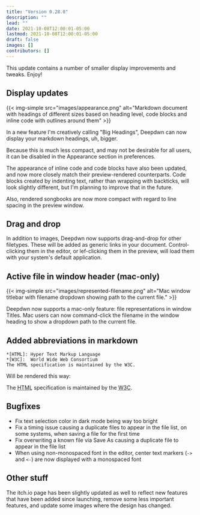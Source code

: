 ```yaml
---
title: "Version 0.28.0"
description: ""
lead: ""
date: 2021-10-08T12:00:01-05:00
lastmod: 2021-10-08T12:00:01-05:00
draft: false
images: []
contributors: []
---
```


This update contains a number of smaller display improvements and tweaks. Enjoy!

## Display updates

{{< img-simple src="images/appearance.png" alt="Markdown document with headings of different sizes based on heading level, code blocks and inline code with outlines around them" >}}

In a new feature I'm creatively calling "Big Headings", Deepdwn can now display your markdown headings, uh, bigger. 

Because this is much less compact, and may not be desirable for all users, it can be disabled in the Appearance section in preferences.

The appearance of inline code and code blocks have also been updated, and now more closely match their preview-rendered counterparts. Code blocks created by indenting text, rather than wrapping with backticks, will look slightly different, but I'm planning to improve that in the future.

Also, rendered songbooks are now more compact with regard to line spacing in the preview window.

## Drag and drop

In addition to images, Deepdwn now supports drag-and-drop for other filetypes. These will be added as generic links in your document. Control-clicking them in the editor, or lef-clicking them in the preview, will load them with your system's default application.

## Active file in window header (mac-only)

{{< img-simple src="images/represented-filename.png" alt="Mac window titlebar with filename dropdown showing path to the current file." >}}

Deepdwn now supports a mac-only feature: file representations in window Titles. Mac users can now command-click the filename in the window heading to show a dropdown path to the current file.


## Added abbreviations in markdown

```
*[HTML]: Hyper Text Markup Language
*[W3C]:  World Wide Web Consortium
The HTML specification is maintained by the W3C.
```

Will be rendered this way:

The <abbr title="Hyper Text Markup Language">HTML</abbr> specification is maintained by the <abbr title="World Wide Web Consortium">W3C</abbr>.

## Bugfixes

* Fix text selection color in dark mode being way too bright
* Fix a timing issue causing a duplicate files to appear in the file list, on some systems, when saving a file for the first time
* Fix overwriting a known file via Save As causing a duplicate file to appear in the file list
* When using non-monospaced font in the editor, center text markers (`->` and `<-`) are now displayed with a monospaced font

## Other stuff

The itch.io page has been slightly updated as well to reflect new features that have been added since launching, remove some less important features, and update some images where the design has changed.